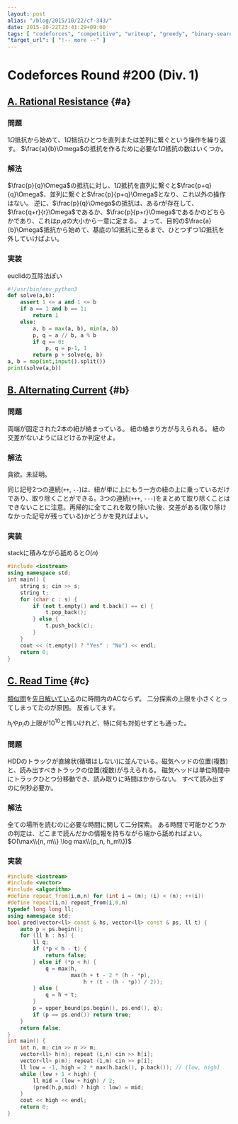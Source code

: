 ```yaml
---
layout: post
alias: "/blog/2015/10/22/cf-343/"
date: 2015-10-22T23:41:29+09:00
tags: [ "codeforces", "competitive", "writeup", "greedy", "binary-search" ]
"target_url": [ "!-- more --" ]
---
```


# Codeforces Round #200 (Div. 1)

## [A. Rational Resistance](http://codeforces.com/contest/343/problem/A) {#a}

### 問題

$1\Omega$抵抗から始めて、$1\Omega$抵抗ひとつを直列または並列に繋ぐという操作を繰り返す。
$\frac{a}{b}\Omega$の抵抗を作るために必要な$1\Omega$抵抗の数はいくつか。

### 解法

$\frac{p}{q}\Omega$の抵抗に対し、$1\Omega$抵抗を直列に繋ぐと$\frac{p+q}{q}\Omega$、並列に繋ぐと$\frac{p}{p+q}\Omega$となり、これ以外の操作はない。
逆に、$\frac{p}{q}\Omega$の抵抗は、ある$r$が存在して、$\frac{q+r}{r}\Omega$であるか、$\frac{p}{p+r}\Omega$であるかのどちらかであり、これは$p$,$q$の大小から一意に定まる。
よって、目的の$\frac{a}{b}\Omega$抵抗から始めて、基底の$1\Omega$抵抗に至るまで、ひとつずつ$1\Omega$抵抗を外していけばよい。

### 実装

euclidの互除法ぽい

``` python
#!/usr/bin/env python3
def solve(a,b):
    assert 1 <= a and 1 <= b
    if a == 1 and b == 1:
        return 1
    else:
        a, b = max(a, b), min(a, b)
        p, q = a // b, a % b
        if q == 0:
            p, q = p-1, 1
        return p + solve(q, b)
a, b = map(int,input().split())
print(solve(a,b))
```

## [B. Alternating Current](http://codeforces.com/contest/343/problem/B) {#b}

### 問題

両端が固定された2本の紐が絡まっている。
紐の絡まり方が与えられる。
紐の交差がないようにほどけるか判定せよ。

### 解法

貪欲。未証明。

同じ記号2つの連続(`++`, `--`)は、紐が単に上にもう一方の紐の上に乗っているだけであり、取り除くことができる。3つの連続(`+++`, `---`)をまとめて取り除くことはできないことに注意。再帰的に全てこれを取り除いた後、交差がある(取り除けなかった記号が残っている)かどうかを見ればよい。

### 実装

stackに積みながら舐めると$O(n)$

``` c++
#include <iostream>
using namespace std;
int main() {
    string s; cin >> s;
    string t;
    for (char c : s) {
        if (not t.empty() and t.back() == c) {
            t.pop_back();
        } else {
            t.push_back(c);
        }
    }
    cout << (t.empty() ? "Yes" : "No") << endl;
    return 0;
}
```

## [C. Read Time](http://codeforces.com/contest/343/problem/C) {#c}

[類似問](https://beta.atcoder.jp/contests/code-festival-2015-quala/tasks/codefestival_2015_qualA_d)を[先日解いている](http://kimiyuki.net/blog/2015/09/26/codefestival-quala/#d)のに時間内のACならず。
二分探索の上限を小さくとってしまってたのが原因。
反省してます。

$h_i$や$p_i$の上限が$10^{10}$と怖いけれど、特に何も対処せずとも通った。

### 問題

HDDのトラックが直線状(循環はしない)に並んでいる。磁気ヘッドの位置(複数)と、読み出すべきトラックの位置(複数)が与えられる。
磁気ヘッドは単位時間中にトラックひとつ分移動でき、読み取りに時間はかからない。
すべて読み出すのに何秒必要か。

### 解法

全ての場所を読むのに必要な時間に関して二分探索。
ある時間で可能かどうかの判定は、どこまで読んだかの情報を持ちながら端から舐めればよい。
$O(\max\\{n, m\\} \log max\\{p_n, h_m\\})$

### 実装

``` c++
#include <iostream>
#include <vector>
#include <algorithm>
#define repeat_from(i,m,n) for (int i = (m); (i) < (n); ++(i))
#define repeat(i,n) repeat_from(i,0,n)
typedef long long ll;
using namespace std;
bool pred(vector<ll> const & hs, vector<ll> const & ps, ll t) {
    auto p = ps.begin();
    for (ll h : hs) {
        ll q;
        if (*p < h - t) {
            return false;
        } else if (*p < h) {
            q = max(h,
                    max(h + t - 2 * (h - *p),
                        h + (t - (h - *p)) / 2));
        } else {
            q = h + t;
        }
        p = upper_bound(ps.begin(), ps.end(), q);
        if (p == ps.end()) return true;
    }
    return false;
}
int main() {
    int n, m; cin >> n >> m;
    vector<ll> h(n); repeat (i,n) cin >> h[i];
    vector<ll> p(m); repeat (i,m) cin >> p[i];
    ll low = -1, high = 2 * max(h.back(), p.back()); // (low, high]
    while (low + 1 < high) {
        ll mid = (low + high) / 2;
        (pred(h,p,mid) ? high : low) = mid;
    }
    cout << high << endl;
    return 0;
}
```

